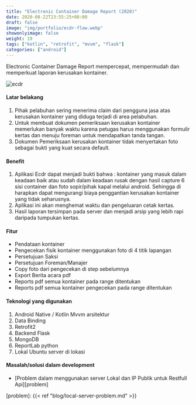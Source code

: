 ```yaml
---
title: "Electronic Container Damage Report (2020)"
date: 2020-08-22T23:55:25+08:00
draft: false
image: "img/portfolio/ecdr-flow.webp"
showonlyimage: false
weight: 19
tags: ["kotlin", "retrofit", "mvvm", "flask"]
categories: ["android"]
---
```


Electronic Container Damage Report mempercepat, mempermudah dan memperkuat laporan kerusakan kontainer.
<!--more-->

![ecdr][gif]

#### Latar belakang
1. Pihak pelabuhan sering menerima claim dari pengguna jasa atas kerusakan kontainer yang diduga terjadi di area pelabuhan.
2. Untuk membuat dokumen pemeriksaan kerusakan kontainer memerlukan banyak waktu karena petugas harus menggunakan formulir kertas dan menuju foreman untuk mendapatkan tanda tangan.
3. Dokumen Pemeriksaan kerusakan kontainer tidak menyertakan foto sebagai bukti yang kuat secara default.

#### Benefit
1. Aplikasi Ecdr dapat menjadi bukti bahwa : kontainer yang masuk dalam keadaan baik atau sudah dalam keadaan rusak dengan hasil capture 6 sisi container dan foto sopir/pihak kapal melalui android. Sehingga di harapkan dapat mengurangi biaya penggantian kerusakan kontainer yang tidak seharusnya. 
2. Aplikasi ini akan menghemat waktu dan pengeluaran cetak kertas. 
3. Hasil laporan tersimpan pada server dan menjadi arsip yang lebih rapi daripada tumpukan kertas.

#### Fitur
- Pendataan kontainer
- Pengecekan fisik kontainer menggunakan foto di 4 titik lapangan
- Persetujuan Saksi
- Persetujuan Foreman/Manajer
- Copy foto dari pengecekan di step sebelumnya
- Export Berita acara pdf
- Reports pdf semua kontainer pada range ditentukan
- Reports pdf semua kontainer pengecekan pada range ditentukan


#### Teknologi yang digunakan
1. Android Native / Kotlin Mvvm arsitektur
2. Data Binding
2. Retrofit2
4. Backend Flask
5. MongoDB
6. ReportLab python
6. Lokal Ubuntu server di lokasi
  

#### Masalah/solusi dalam development
* [Problem dalam menggunakan server Lokal dan IP Publik untuk Restfull Api][problem]

[gif]: /img/portfolio/ecdr.gif
[problem]: {{< ref "blog/local-server-problem.md" >}}